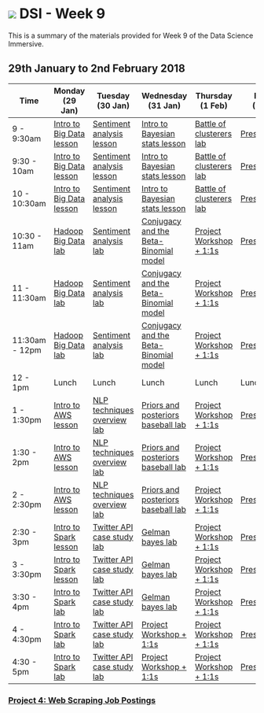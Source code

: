 # ![](https://ga-dash.s3.amazonaws.com/production/assets/logo-9f88ae6c9c3871690e33280fcf557f33.png) DSI - Week 9

This is a summary of the materials provided for Week 9 of the Data Science Immersive.

##  29th January to 2nd February 2018

 Time | Monday <br>(29 Jan)     | Tuesday <br>(30 Jan)      | Wednesday <br>(31 Jan)     | Thursday <br>(1 Feb)        | Friday <br>(2 Feb)
------------ | --------------------------- | -------------------------------------- | -------------------------------- | --------------------- | -------------------------
9 - 9:30am       | [Intro to Big Data lesson][2-1.01]            | [Sentiment analysis lesson][2-2.01]| [Intro to Bayesian stats lesson][2-2.03]   | [Battle of clusterers lab][2-4.03] |[Presentations][2-5.02]|
9:30 - 10am   | [Intro to Big Data lesson][2-1.01]       | [Sentiment analysis lesson][2-2.01] | [Intro to Bayesian stats lesson][2-2.03]| [Battle of clusterers lab][2-4.03]|[Presentations][2-5.02]|
10 - 10:30am    | [Intro to Big Data lesson][2-1.01] |[Sentiment analysis lesson][2-2.01] | [Intro to Bayesian stats lesson][2-2.03] | [Battle of clusterers lab][2-4.03]|[Presentations][2-5.01]|
10:30 - 11am     | [Hadoop Big Data lab][2-1.02]  | [Sentiment analysis lab][2-2.02] | [Conjugacy and the Beta-Binomial model][2-3.01]|[Project Workshop + 1:1s][2-4.02] |[Presentations][2-5.02]|
11 - 11:30am     | [Hadoop Big Data lab][2-1.02] | [Sentiment analysis lab][2-2.02]| [Conjugacy and the Beta-Binomial model][2-3.01]| [Project Workshop + 1:1s][2-4.02]|[Presentations][2-5.02]|
11:30am - 12pm     | [Hadoop Big Data lab][2-1.02] | [Sentiment analysis lab][2-2.02]| [Conjugacy and the Beta-Binomial model][2-3.01]| [Project Workshop + 1:1s][2-4.02]|[Presentations][2-5.02]|
12 - 1pm     | Lunch  | Lunch  | Lunch | Lunch  | Lunch |
1 - 1:30pm     | [Intro to AWS lesson][2-1.03] |[NLP techniques overview lab][2-2.03]| [Priors and posteriors baseball lab][2-3.02]| [Project Workshop + 1:1s][2-4.0]|[Presentations][2-5.02]|
1:30 - 2pm     | [Intro to AWS lesson][2-1.03]  | [NLP techniques overview lab][2-2.03]| [Priors and posteriors baseball lab][2-3.02]| [Project Workshop + 1:1s][2-4.0]|[Presentations][2-5.02]|
2 - 2:30pm     | [Intro to AWS lesson][2-1.03]  | [NLP techniques overview lab][2-2.03]| [Priors and posteriors baseball lab][2-3.02]| [Project Workshop + 1:1s][2-4.0]|[Presentations][2-5.02]|
2:30 - 3pm     | [Intro to Spark lesson][2-2.01] | [Twitter API case study lab][2-2.04]| [Gelman bayes lab][2-4.01]| [Project Workshop + 1:1s][2-4.02]|[Presentations][2-5.02]|
3 - 3:30pm     | [Intro to Spark lesson][2-2.01] | [Twitter API case study lab][2-2.04]| [Gelman bayes lab][2-4.01]| [Project Workshop + 1:1s][2-4.02]|[Presentations][2-5.02]|
3:30 - 4pm     | [Intro to Spark lab][2-2.02] | [Twitter API case study lab][2-2.04]| [Gelman bayes lab][2-4.01]| [Project Workshop + 1:1s][2-4.02]|[Presentations][2-5.02]|
4 - 4:30pm     | [Intro to Spark lab][2-2.02] | [Twitter API case study lab][2-2.04]| [Project Workshop + 1:1s][2-3.03]| [Project Workshop + 1:1s][2-4.02]|[Presentations][2-5.02]|
4:30 - 5pm     | [Intro to Spark lab][2-2.02] | [Twitter API case study lab][2-2.04]| [Project Workshop + 1:1s][2-3.03]| [Project Workshop + 1:1s][2-4.02]|[Presentations][2-5.02]|


### [Project 4: Web Scraping Job Postings](https://git.generalassemb.ly/dsi-sg-02/projects/blob/master/project-four)

[2-1.0]: ../../../tree/master/week-09/1.0-exercise
[2-1.01]: ../../../tree/master/week-09/cloud-intro_to_big_data-lesson
[2-1.02]: ../../../tree/master/week-09/cloud-hadoop_big_data-lab
[2-1.03]: ../../../tree/master/week-09/cloud-intro_to_aws-lesson
[2-1.04]: ../../../tree/master/week-09/
[2-1.041]: ../../../tree/master/week-09/
[2-2.0]: https://www.nvidia.com/en-sg/ai-conference
[2-2.01]: ../../../tree/master/week-09/cloud-intro_to_spark-lesson
[2-2.02]: ../../../tree/master/week-09/cloud-intro_to_spark-lab
[2-2.03]: ../../../tree/master/week-09/bayes-intro_to_bayesian_stats-lesson
[2-2.04]: ../../../tree/master/week-09/
[2-2.05]: ../../../tree/master/week-09/
[2-3.0]: ../../../tree/master/week-09/3.0-exercise
[2-3.01]: ../../../tree/master/week-09/bayes-conjugacy_beta_binomial-lesson
[2-3.02]: ../../../tree/master/week-09/bayes-priors_posteriors_baseball-lab
[2-3.03]:https://git.generalassemb.ly/dsi-sg-01/projects/blob/master/project-four
[2-3.04]:../../../tree/master/week-09/
[2-4.0]: ../../../tree/master/week-09/4.0-exercise
[2-4.01]: ../../../tree/master/week-09/bayes-gelman_election-lab
[2-4.02]:https://git.generalassemb.ly/dsi-sg-02/projects/blob/master/project-four
[2-4.03]:https://git.generalassemb.ly/dsi-sg-02/classes/tree/master/week-08/clustering-battle_of_clusterers-lab
[2-4.04]:https://git.generalassemb.ly/dsi-sg-02/projects/blob/master/project-four
[2-4.05]:https://git.generalassemb.ly/dsi-sg-02/projects/blob/master/project-four
[2-5.0]: ../../../tree/master/week-09/5.0-exercise
[2-5.01]:https://git.generalassemb.ly/dsi-sg-02/projects/blob/master/project-four
[2-5.02]:https://git.generalassemb.ly/dsi-sg-02/projects/blob/master/project-four
[2-5.03]: ../../../tree/master/week-09/
[2-5.04]: ../../../tree/master/week-09/
